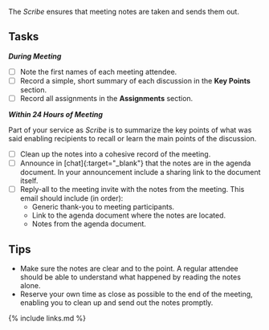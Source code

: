 The _Scribe_ ensures that meeting notes are taken and sends them out.

## Tasks

***During Meeting***

* [ ] Note the first names of each meeting attendee.
* [ ] Record a simple, short summary of each discussion in the **Key Points** section.
* [ ] Record all assignments in the **Assignments** section.

***Within 24 Hours of Meeting***

Part of your service as _Scribe_ is to summarize the key points of what was said enabling recipients to recall or learn the main points of the discussion.

- [ ] Clean up the notes into a cohesive record of the meeting.
- [ ] Announce in [chat]{:target="_blank"} that the notes are in the agenda document.
In your announcement include a sharing link to the document itself.
- [ ] Reply-all to the meeting invite with the notes from the meeting.
This email should include (in order):
  * Generic thank-you to meeting participants.
  * Link to the agenda document where the notes are located.
  * Notes from the agenda document.

## Tips

* Make sure the notes are clear and to the point.  A regular attendee should be able to understand what happened by reading the notes alone.
* Reserve your own time as close as possible to the end of the meeting, enabling you to clean up and send out the notes promptly.

{% include links.md %}
